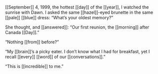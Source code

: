 [[September]] 4, 1999, the hottest [[day]] of the [[year]], I watched the sunrise with Dawn. I asked the same [[hazel]]-eyed brunette in the same [[pale]] [[blue]] dress: “What’s your oldest memory?”

She thought, and [[answered]]: “Our first reunion, the [[morning]] after Canada [[Day]].”

“Nothing [[from]] before?”

“My [[brain]]’s a picky eater. I don’t know what I had for breakfast, yet I recall [[every]] [[word]] of our [[conversations]].”

“This is [[incredible]] to me.”